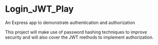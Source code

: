 # Login_JWT_Play
An Express app to demonstrate authentication and authorization

This project will make use of password hashing techniques to improve security and will also cover the JWT methods to implement authorization.
